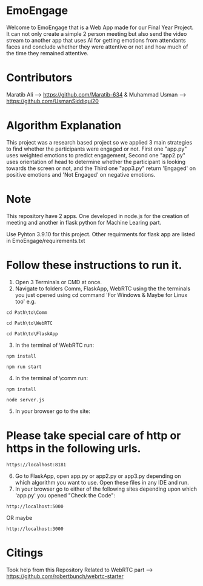 # EmoEngage
Welcome to EmoEngage that is a Web App made for our Final Year Project. It can not only create a simple 2 person meeting but also send the video stream to another app that uses AI for getting emotions from attendants faces and conclude whether they were attentive or not and how much of the time they remained attentive.

# Contributors
Maratib Ali     --> https://github.com/Maratib-634 & Muhammad Usman  --> https://github.com/UsmanSiddiqui20

# Algorithm Explanation

This project was a research based project so we applied 3 main strategies to find whether the participants were engaged or not. First one "app.py" uses weighted emotions to predict engagement, Second one "app2.py" uses orientation of head to determine whether the participant is looking towards the screen or not, and the Third one "app3.py" return 'Engaged' on positive emotions and 'Not Engaged' on negative emotions.
# Note
This repository have 2 apps. One developed in node.js for the creation of meeting and another in flask python for Machine Learing part.

Use Pyhton 3.9.10 for this project. Other requirments for flask app are listed in EmoEngage/requirements.txt

# Follow these instructions to run it.

1. Open 3 Terminals or CMD at once.
2. Navigate to folders Comm, FlaskApp, WebRTC using the the terminals you just opened using cd command 'For Windows & Maybe for Linux too' e.g.
```shell
cd Path\to\Comm
```
```shell
cd Path\to\WebRTC
```
```shell
cd Path\to\FlaskApp
```
3. In the terminal of \WebRTC run:
```shell
npm install
```
```shell
npm run start
```
4. In the terminal of \comm run:
```shell
npm install
```
```shell
node server.js
```
5. In your browser go to the site:

# Please take special care of http or https in the following urls.

```shell
https://localhost:8181
```
6. Go to FlaskApp, open app.py or app2.py or app3.py depending on which algorithm you want to use. Open these files in any IDE and run.
7. In your browser go to either of the following sites depending upon which 'app.py' you opened "Check the Code": 
```shell
http://localhost:5000
```
OR maybe 
```shell
http://localhost:3000
```

# Citings
Took help from this Repository Related to WebRTC part --> https://github.com/robertbunch/webrtc-starter
